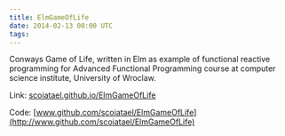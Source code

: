 ```yaml
---
title: ElmGameOfLife
date: 2014-02-13 00:00 UTC
tags:
---
```


Conways Game of Life, written in Elm as example of functional reactive programming for Advanced Functional Programming course at computer science institute, University of Wroclaw.

Link: [scoiatael.github.io/ElmGameOfLife](http://scoiatael.github.io/ElmGameOfLife)

Code: [www.github.com/scoiatael/ElmGameOfLife](http://www.github.com/scoiatael/ElmGameOfLife)
